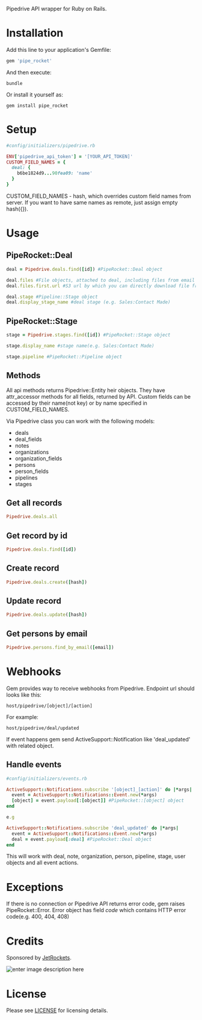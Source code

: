 Pipedrive API wrapper for Ruby on Rails.

# Installation
Add this line to your application's Gemfile:

``` Ruby
gem 'pipe_rocket'
```

And then execute:

```
bundle
```

Or install it yourself as:

```
gem install pipe_rocket
```

# Setup
``` Ruby
#config/initializers/pipedrive.rb

ENV['pipedrive_api_token'] = '[YOUR_API_TOKEN]'
CUSTOM_FIELD_NAMES = {
  deal: {
    b6be1824d9...90fea09: 'name'
  }
}
```
CUSTOM_FIELD_NAMES - hash, which overrides custom field names from server. If you want to have same names as remote, just assign empty hash({}).

# Usage
## PipeRocket::Deal
```ruby
deal = Pipedrive.deals.find([id]) #PipeRocket::Deal object

deal.files #File objects, attached to deal, including files from email messages.
deal.files.first.url #S3 url by which you can directly download file from Amazon.

deal.stage #Pipeline::Stage object
deal.display_stage_name #deal stage (e.g. Sales:Contact Made)
```
## PipeRocket::Stage
```ruby
stage = Pipedrive.stages.find([id]) #PipeRocket::Stage object

stage.display_name #stage name(e.g. Sales:Contact Made)

stage.pipeline #PipeRocket::Pipeline object
```
## Methods

All api methods returns Pipedrive::Entity heir objects. They have attr_accessor methods for all fields, returned by API. Custom fields can be accessed by their name(not key) or by name specified in CUSTOM_FIELD_NAMES. 

Via Pipedrive class you can work with the following models: 
 - deals
 - deal_fields
 - notes
 - organizations
 - organization_fields
 - persons
 - person_fields
 - pipelines
 - stages

 
## Get all records
``` Ruby
Pipedrive.deals.all
```

## Get record by id
``` Ruby
Pipedrive.deals.find([id])
```

## Create record
``` Ruby
Pipedrive.deals.create([hash])
```

## Update record
``` Ruby
Pipedrive.deals.update([hash])
```

## Get persons by email
``` Ruby
Pipedrive.persons.find_by_email([email])
```

# Webhooks
Gem provides way to receive webhooks from Pipedrive. 
Endpoint url should looks like this:

    host/pipedrive/[object]/[action]

For example:

    host/pipedrive/deal/updated

If event happens gem send ActiveSupport::Notification like 'deal_updated' with related object.

## Handle events
``` Ruby
#config/initializers/events.rb

ActiveSupport::Notifications.subscribe '[object]_[action]' do |*args|
  event = ActiveSupport::Notifications::Event.new(*args)
  [object] = event.payload[:[object]] #PipeRocket::[object] object
end

e.g

ActiveSupport::Notifications.subscribe 'deal_updated' do |*args|
  event = ActiveSupport::Notifications::Event.new(*args)
  deal = event.payload[:deal] #PipeRocket::Deal object
end
```

This will work with deal, note, organization, person, pipeline, stage, user objects and all event actions.

# Exceptions
If there is no connection or Pipedrive API returns error code, gem raises PipeRocket::Error. Error object has field *code* which contains HTTP error code(e.g. 400, 404, 408)


# Credits
Sponsored by [JetRockets](http://www.jetrockets.pro/).

![enter image description here](https://camo.githubusercontent.com/034460a54d8671d0d7e5743540613d26e27f16b7/687474703a2f2f6a6574726f636b6574732e70726f2f6a6574726f636b6574732d77686974652e706e67)

# License
Please see [LICENSE](https://github.com/agafonovmak/pipe_rocket/blob/master/LICENSE) for licensing details.

